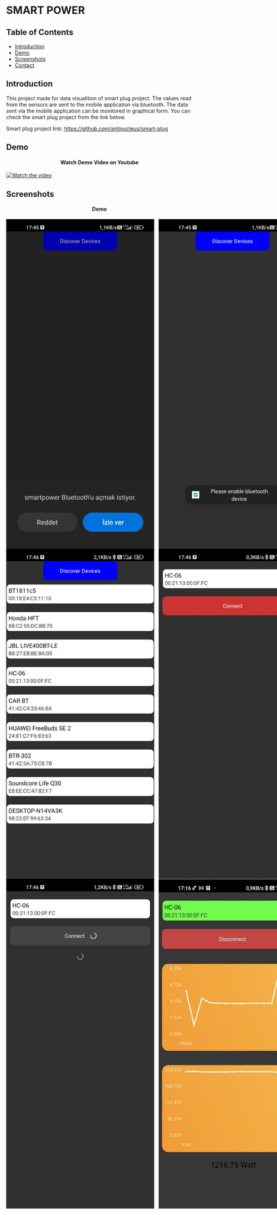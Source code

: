 # SMART POWER


## Table of Contents

- [Introduction](#introduction)
- [Demo](#demo)
- [Screenshots](#screenshots)
- [Contact](#contact)

## Introduction

This project made for data visualition of smart plug project. The values read from the sensors are sent to the mobile application via bluetooth.
The data sent via the mobile application can be monitored in graphical form. You can check the smart plug project from the link below.

Smart plug project link: https://github.com/antinucleus/smart-plug

## Demo

<h4 align="center">
  Watch Demo Video on Youtube
</h4>

[![Watch the video](https://img.youtube.com/vi/T40HpNyRRbM/0.jpg)](https://www.youtube.com/watch?v=T40HpNyRRbM)

## Screenshots

<h4 align="center">
  Demo
</h4>


<div style="display:flex;" align="center">
  <img src="https://github.com/antinucleus/repo-medias/blob/main/smart-power/open-bluetooh.jpg" width="400"/>  
  &nbsp;&nbsp;&nbsp;
  <img src="https://github.com/antinucleus/repo-medias/blob/main/smart-power/open-bluetooth-rejected.jpg" width="400"/>   
</div>

<div style="display:flex;" align="center">
  <img src="https://github.com/antinucleus/repo-medias/blob/main/smart-power/list-devices.jpg" width="400"/>    
   &nbsp;&nbsp;&nbsp;
  <img src="https://github.com/antinucleus/repo-medias/blob/main/smart-power/connect.jpg" width="400"/>   
</div>

<div style="display:flex;" align="center">
   <img src="https://github.com/antinucleus/repo-medias/blob/main/smart-power/connecting.jpg" width="400"/>   
   &nbsp;&nbsp;&nbsp;
   <img src="https://github.com/antinucleus/repo-medias/blob/main/smart-power/reading-values.png" width="400"/>   
</div>

